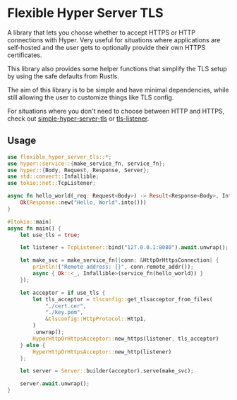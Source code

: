 # Flexible Hyper Server TLS

A library that lets you choose whether to accept HTTPS or HTTP connections with Hyper. Very useful for situations where applications are self-hosted and the user gets to optionally provide their own HTTPS certificates.

This library also provides some helper functions that simplify the TLS setup by using the safe defaults from Rustls.

The aim of this library is to be simple and have minimal dependencies, while still allowing the user to customize things like TLS config.

For situations where you don't need to choose between HTTP and HTTPS, check out [simple-hyper-server-tls](https://crates.io/crates/simple-hyper-server-tls) or [tls-listener](https://crates.io/crates/tls-listener).

## Usage
```rust
use flexible_hyper_server_tls::*;
use hyper::service::{make_service_fn, service_fn};
use hyper::{Body, Request, Response, Server};
use std::convert::Infallible;
use tokio::net::TcpListener;

async fn hello_world(_req: Request<Body>) -> Result<Response<Body>, Infallible> {
    Ok(Response::new("Hello, World".into()))
}

#[tokio::main]
async fn main() {
    let use_tls = true;

    let listener = TcpListener::bind("127.0.0.1:8080").await.unwrap();

    let make_svc = make_service_fn(|conn: &HttpOrHttpsConnection| {
        println!("Remote address: {}", conn.remote_addr());
        async { Ok::<_, Infallible>(service_fn(hello_world)) }
    });

    let acceptor = if use_tls {
        let tls_acceptor = tlsconfig::get_tlsacceptor_from_files(
            "./cert.cer",
            "./key.pem",
            &tlsconfig::HttpProtocol::Http1,
        )
        .unwrap();
        HyperHttpOrHttpsAcceptor::new_https(listener, tls_acceptor)
    } else {
        HyperHttpOrHttpsAcceptor::new_http(listener)
    };

    let server = Server::builder(acceptor).serve(make_svc);

    server.await.unwrap();
}
```
